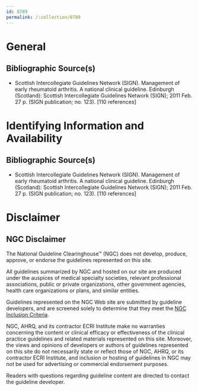 ```yaml
---
id: 8789
permalink: /:collection/8789
---
```


# General

## Bibliographic Source(s)

- Scottish Intercollegiate Guidelines Network (SIGN). Management of early rheumatoid arthritis. A national clinical guideline. Edinburgh (Scotland): Scottish Intercollegiate Guidelines Network (SIGN); 2011 Feb. 27 p. (SIGN publication; no. 123). [110 references]

# Identifying Information and Availability

## Bibliographic Source(s)

- Scottish Intercollegiate Guidelines Network (SIGN). Management of early rheumatoid arthritis. A national clinical guideline. Edinburgh (Scotland): Scottish Intercollegiate Guidelines Network (SIGN); 2011 Feb. 27 p. (SIGN publication; no. 123). [110 references]

# Disclaimer

## NGC Disclaimer

The National Guideline Clearinghouse™ (NGC) does not develop, produce, approve, or endorse the guidelines represented on this site.

All guidelines summarized by NGC and hosted on our site are produced under the auspices of medical specialty societies, relevant professional associations, public or private organizations, other government agencies, health care organizations or plans, and similar entities.

Guidelines represented on the NGC Web site are submitted by guideline developers, and are screened solely to determine that they meet the [NGC Inclusion Criteria](/help-and-about/summaries/inclusion-criteria).

NGC, AHRQ, and its contractor ECRI Institute make no warranties concerning the content or clinical efficacy or effectiveness of the clinical practice guidelines and related materials represented on this site. Moreover, the views and opinions of developers or authors of guidelines represented on this site do not necessarily state or reflect those of NGC, AHRQ, or its contractor ECRI Institute, and inclusion or hosting of guidelines in NGC may not be used for advertising or commercial endorsement purposes.

Readers with questions regarding guideline content are directed to contact the guideline developer.

